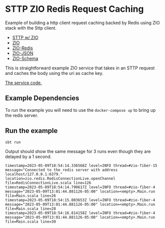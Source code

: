 # STTP ZIO Redis Request Caching

Example of building a http client request caching backed by Redis using ZIO stack with the Sttp client.

* [STTP w/ ZIO](https://sttp.softwaremill.com/en/stable/backends/zio.html)
* [ZIO](https://github.com/zio/zio)
* [ZIO-Redis](https://github.com/zio/zio-redis)
* [ZIO-JSON](https://github.com/zio/zio-json)
* [ZIO-Schema](https://github.com/zio/zio-schema)

This is straightforward example ZIO service that takes in an STTP request and caches the body using the uri as cache key.

[The service code.](https://github.com/ianlintner/sttp-zio-redis/blob/main/src/main/scala/SttpRequestCaching.scala#L18)

## Example Dependencies
To run the example you will need to use the `docker-compose up` to bring up the redis server.


## Run the example
```
sbt run
```

Output should show the same message for 3 runs even though they are delayed by a 1 second.
```
timestamp=2023-05-09T18:54:14.336568Z level=INFO thread=#zio-fiber-15 message="Connected to the redis server with address localhost/127.0.0.1:6379." location=zio.redis.RedisConnectionLive.openChannel file=RedisConnectionLive.scala line=126
timestamp=2023-05-09T18:54:14.790617Z level=INFO thread=#zio-fiber-4 message="2023-05-09T13:01:44.881126-05:00" location=<empty>.Main.run file=Main.scala line=26
timestamp=2023-05-09T18:54:15.803653Z level=INFO thread=#zio-fiber-4 message="2023-05-09T13:01:44.881126-05:00" location=<empty>.Main.run file=Main.scala line=28
timestamp=2023-05-09T18:54:16.814158Z level=INFO thread=#zio-fiber-4 message="2023-05-09T13:01:44.881126-05:00" location=<empty>.Main.run file=Main.scala line=30
```

